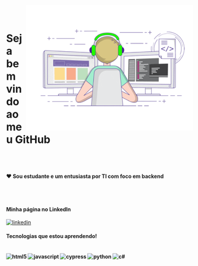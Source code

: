 <img src = "giphy ti.gif" width = "450px" align= "right" >
<br> </br>

<h1>  Seja bem vindo ao meu GitHub  </h1>
<br> </br>

<h4> ❤ Sou estudante e um entusiasta por TI com foco em backend </h4>
<br> </br>

<h4>Minha página no LinkedIn</h4>

[![linkedin](https://img.shields.io/badge/LinkedIn-0077B5?style=for-the-badge&logo=linkedin&logoColor=white)](https://www.linkedin.com/in/viniciusnogi)</br>


<h4>Tecnologias que estou aprendendo!<h4>

<div style="display: inline_block"><br/>
<img align="center" alt="html5" src="https://img.shields.io/badge/HTML5-E34F26?style=for-the-badge&logo=html5&logoColor=white" />
<img align="center" alt="javascript" src= "https://img.shields.io/badge/JavaScript-F7DF1E?style=for-the-badge&logo=javascript&logoColor=black" />
<img align="center" alt="cypress" src= "https://img.shields.io/badge/cypress-brightgreen.svg" height="29" />  
<img align="center" alt="python" src= "https://img.shields.io/badge/python-3670A0?style=for-the-badge&logo=python&logoColor=ffdd54"/>
<img align="center" alt="c#" src= "https://img.shields.io/badge/c%23-%23239120.svg?style=for-the-badge&logo=c-sharp&logoColor=white"/>
 
</div>

 
